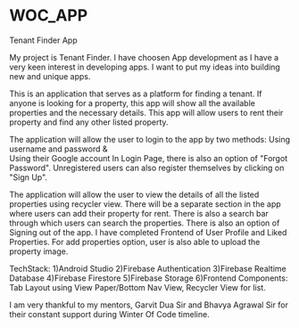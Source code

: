 # WOC_APP
Tenant Finder App

My project is Tenant Finder. I have choosen App development as I have a very keen interest in developing apps. I want to put my ideas into building new and unique apps.

This is an application that serves as a platform for finding a tenant. 
If anyone is looking for a property, this app will show all the available properties and the necessary details. 
This app will allow users to rent their property and find any other listed property.

The application will allow the user to login to the app by two methods: 
Using username and password &  
Using their Google account
In Login Page, there is also an option of "Forgot Password".
Unregistered users can also register themselves by clicking on "Sign Up".


The application will allow the user to view the details of all the listed properties using recycler view. 
There will be a separate section in the app where users can add their property for rent. 
There is also a search bar through which users can search the properties.
There is also an option of Signing out of the app.
I have completed Frontend of User Profile and Liked Properties.
For add properties option, user is also able to upload the property image.

TechStack:
1)Android Studio
2)Firebase Authentication
3)Firebase Realtime Database
4)Firebase Firestore
5)Firebase Storage
6)Frontend Components: Tab Layout using View Paper/Bottom Nav View, Recycler View for list.

I am very thankful to my mentors, Garvit Dua Sir and Bhavya Agrawal Sir for their constant support during Winter Of Code timeline.
